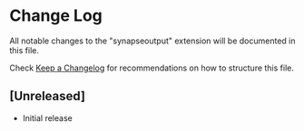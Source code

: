 # Change Log

All notable changes to the "synapseoutput" extension will be documented in this file.

Check [Keep a Changelog](http://keepachangelog.com/) for recommendations on how to structure this file.

## [Unreleased]

- Initial release